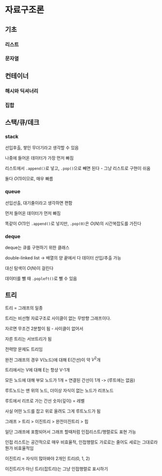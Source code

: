# 자료구조론

## 기초

### 리스트

### 문자열

## 컨테이너

### 해시와 딕셔너리

### 집합

## 스택/큐/데크

### stack

선입후출, 쌓인 무더기라고 생각할 수 있음

나중에 들어온 데이터가 가장 먼저 빠짐

리스트에서 `.append()`로 넣고, `.pop()`으로 빼면 된다 - 그냥 리스트로 구현이 쉬움

둘다 $O(1)$이므로, 매우 빠름

### queue

선입선출, 대기줄이라고 생각하면 편함

먼저 들어온 데이터가 먼저 빠짐

똑같이 $O(1)$인 `.append()`로 넣지만, `.pop(0)`은 $O(N)$의 시간복잡도를 가진다

### deque

deque는 큐를 구현하기 위한 클래스

double-linked list -> 배열의 양 끝에서 다 데이터 산입/추출 가능

대신 탐색이 $O(N)$이 걸린다

데이터를 뺄 때 `.popleft()`로 뺄 수 있음

## 트리

트리 = 그래프의 일종

트리는 비선형 자료구조로 사이클이 없는 무방향 그래프이다.

자르면 무조건 2분할이 됨 - 사이클이 없어서

자른 트리는 서브트리가 됨

전력망 문제도 트리임

완전 그래프의 경우 V(노드)에 대해 E(간선)이 약 $V^2$개

트리에서는 V에 대해 E는 항상 V-1개

모든 노드에 대해 부모 노드가 1개 = 연결된 간선이 1개 -> (루트에는 없음)

루트노드는 맨 위의 노드, 더이상 자식이 없는 노드가 리프노드

루트에서 리프로 가는 간선 숫자(깊이) = 레벨

사실 어떤 노드를 잡고 위로 올려도 그게 루트노드가 됨

그래프 > 트리 > 이진트리 > 완전이진트리 > 힙

일단 그래프에 포함되어서 그래프 할때처럼 인접리스트/행렬로도 표현 가능

인접 리스트는 공간적으로 매우 비효율적, 인접행렬도 가로로는 줄어도 세로는 그대로라 뭔가 비효율적임

이진트리 = 자식이 많아봐야 2개인 트리(0, 1, 2)

이진트리가 아닌 트리(잡트리)는 그냥 인접행렬로 표시하기